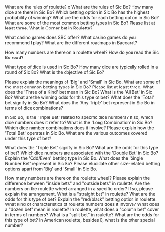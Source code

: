 What are the rules of roulette?  x
What are the rules of Sic Bo? 
How many dice are there in Sic Bo? 
Which betting option in Sic Bo has the highest probability of winning?
What are the odds for each betting option in Sic Bo?
What are some of the most common betting types in Sic Bo? Please list at least three.
What is Corner bet in Roulette?

What casino games does SBO offer?
What casino games do you recommend I play?
What are the different roadmaps in Baccarat?




How many numbers are there on a roulette wheel?
How do you read the Sic Bo road?


What type of dice is used in Sic Bo?
How many dice are typically rolled in a round of Sic Bo?
What is the objective of Sic Bo? 

Please explain the meanings of 'Big' and 'Small' in Sic Bo.
What are some of the most common betting types in Sic Bo? Please list at least three.
What does the 'Three of a Kind' bet mean in Sic Bo?
What is the 'All Bet' in Sic Bo? 
What are the winning odds for this type of bet?
What does the 'Total' bet signify in Sic Bo?
What does the 'Any Triple' bet represent in Sic Bo in terms of dice combinations?

In Sic Bo, is the 'Triple Bet' related to specific dice numbers? If so, which dice numbers does it refer to?
What is the 'Long Combination' in Sic Bo? Which dice number combinations does it involve?
Please explain how the 'Total Bet' operates in Sic Bo. 
What are the various outcomes covered under this type of bet?

What does the 'Triple Bet' signify in Sic Bo? 
What are the odds for this type of bet?
Which dice numbers are associated with the 'Double Bet' in Sic Bo?
Explain the 'Odd/Even' betting type in Sic Bo. 
What does the 'Single Number Bet' represent in Sic Bo? 
Please elucidate other size-related betting options apart from 'Big' and 'Small' in Sic Bo.


How many numbers are there on the roulette wheel?
Please explain the difference between "inside bets" and "outside bets" in roulette.
Are the numbers on the roulette wheel arranged in a specific order? If so, please explain the arrangement.
What is a "straight bet" in roulette? What are the odds for this type of bet?
Explain the "red/black" betting option in roulette. What kind of characteristics of roulette numbers does it involve?
What does a "dozen bet" mean in roulette?
In roulette, what does a "column bet" cover in terms of numbers?
What is a "split bet" in roulette? What are the odds for this type of bet?
In American roulette, besides 0, what is the other special number?